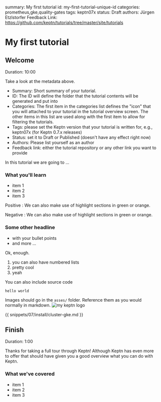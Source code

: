 summary: My first tutorial
id: my-first-tutorial-unique-id
categories: prometheus,gke,quality-gates
tags: keptn07x
status: Draft 
authors: Jürgen Etzlstorfer
Feedback Link: https://github.com/keptn/tutorials/tree/master/site/tutorials

<!-- name of your tutorial -->
# My first tutorial

<!-- heading starting with ## will create a new section. also include the estimated duration for this section to provide some guidance for the user -->
## Welcome
Duration: 10:00

Take a look at the metadata above.
- Summary: Short summary of your tutorial.
- ID: The ID will define the folder that the tutorial contents will be generated and put into
- Categories: The first item in the categories list defines the "icon" that you will attached to your tutorial in the tutorial overview screen. The other items in this list are used along with the first item to allow for filtering the tutorials.
- Tags: please set the Keptn version that your tutorial is written for, e.g., keptn07x (for Keptn 0.7.x releases)
- Status: set it to Draft or Published (doesn't have any effect right now)
- Authors: Please list yourself as an author
- Feedback link: either the tutorial repository or any other link you want to provide 

In this tutorial we are going to ...

<!-- subheadline -->
### What you'll learn

- item 1
- item 2
- item 3

Positive
: We can also make use of highlight sections in green or orange.

Negative
: We can also make use of highlight sections in green or orange.

### Some other headline

- with your bullet points
- and more ...

Ok, enough.

1. you can also have numbered lists
1. pretty cool
1. yeah

You can also include source code

```
hello world
```

Images should go in the `asses/` folder.
Reference them as you would normally in markdown.
![my keptn logo](./assets/keptn-logo.png)


<!-- include snippets here -->
{{ snippets/07/install/cluster-gke.md }}





## Finish
Duration: 1:00

Thanks for taking a full tour through Keptn!
Although Keptn has even more to offer that should have given you a good overview what you can do with Keptn.

### What we've covered

- item 1
- item 2
- item 3

